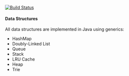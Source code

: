 [![Build Status](https://travis-ci.org/dreyes13/datastructs.png?branch=master)](https://travis-ci.org/dreyes13/datastructs)

#### Data Structures

All data structures are implemented in Java using generics:

 * HashMap
 * Doubly-Linked List
 * Queue
 * Stack
 * LRU Cache
 * Heap
 * Trie